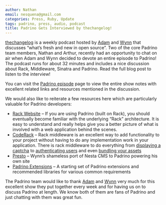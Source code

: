 ```yaml
---
author: Nathan
email: nesquena@gmail.com
categories: Press, Ruby, Update
tags: padrino, press, audio, podcast
title: Padrino Gets Interviewed by thechangelog!
---
```


[thechangelog](http://thechangelog.com/) is a weekly podcast hosted by [Adam](http://adamstacoviak.com) and [Wynn](http://wynnnetherland.com) that discusses “what’s fresh and new in open source”. Two of the core Padrino team members, Nathan and Arthur, recently had an opportunity to chat on air when Adam and Wynn decided to devote an entire episode to Padrino! The podcast runs for about 32 minutes and includes a nice discussion about Rack, Middleware, Sinatra and Padrino. Read the full blog post to listen to the interview!

<break>

You can visit the [Padrino episode](http://thechangelog.com/post/708173099/episode-0-2-7-padrino-ruby-web-framework) page to view the entire show notes with excellent related links and resources mentioned in the discussion.

We would also like to reiterate a few resources here which are particularly valuable for Padrino developers:

-   [Rack Website](http://rack.rubyforge.org) – If you are using Padrino (built on Rack), you should eventually become familiar with the underlying “Rack” architecture. It is easy to understand and really helps give you a better picture of what is involved with a web application behind the scenes.
-   [CodeRack](http://coderack.org) – Rack middleware is an excellent way to add functionality to your project without having to do any implementation work in your application. There is rack middleware to do everything from [displaying a captcha](http://github.com/achiu/rack-recaptcha) to [authenticating users](http://github.com/intridea/omniauth) and even [bundling your assets](http://github.com/juliocesar/rack-bundle)
-   [Presto](http://github.com/pengwynn/presto) – Wynn’s shameless port of Nesta CMS to Padrino powering his own site
-   [Padrino Extensions](http://wiki.github.com/padrino/padrino-framework/extensions) – A starting set of Padrino extensions and recommended libraries for various common requirements

The Padrino team would like to thank [Adam](http://adamstacoviak.com) and [Wynn](http://wynnnetherland.com) very much for this excellent show they put together every week and for having us on to discuss Padrino at length. We know both of them are fans of Padrino and just chatting with them was great fun.
